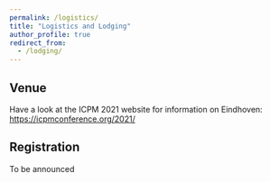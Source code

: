 ```yaml
---
permalink: /logistics/
title: "Logistics and Lodging"
author_profile: true
redirect_from: 
  - /lodging/
---
```


## Venue

Have a look at the ICPM 2021 website for information on Eindhoven:
https://icpmconference.org/2021/

## Registration

To be announced
